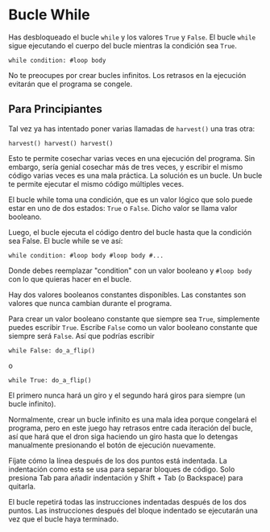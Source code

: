 # Bucle While
Has desbloqueado el bucle `while` y los valores `True` y `False`. El bucle `while` sigue ejecutando el cuerpo del bucle mientras la condición sea `True`.

`while condition:
	#loop body`

No te preocupes por crear bucles infinitos. Los retrasos en la ejecución evitarán que el programa se congele.

## Para Principiantes
Tal vez ya has intentado poner varias llamadas de `harvest()` una tras otra:

`harvest()
harvest()
harvest()`

Esto te permite cosechar varias veces en una ejecución del programa.
Sin embargo, sería genial cosechar más de tres veces, y escribir el mismo código varias veces es una mala práctica.
La solución es un bucle.
Un bucle te permite ejecutar el mismo código múltiples veces.

El bucle while toma una condición, que es un valor lógico que solo puede estar en uno de dos estados: `True` o `False`.
Dicho valor se llama valor booleano.

Luego, el bucle ejecuta el código dentro del bucle hasta que la condición sea False.
El bucle while se ve así:

`while condition:
	#loop body
	#loop body
	#...`

Donde debes reemplazar "condition" con un valor booleano y `#loop body` con lo que quieras hacer en el bucle.

Hay dos valores booleanos constantes disponibles. Las constantes son valores que nunca cambian durante el programa.

Para crear un valor booleano constante que siempre sea `True`, simplemente puedes escribir `True`. Escribe `False` como un valor booleano constante que siempre será `False`.
Así que podrías escribir

`while False:
	do_a_flip()`

o

`while True:
	do_a_flip()`

El primero nunca hará un giro y el segundo hará giros para siempre (un bucle infinito).

Normalmente, crear un bucle infinito es una mala idea porque congelará el programa, pero en este juego hay retrasos entre cada iteración del bucle, así que hará que el dron siga haciendo un giro hasta que lo detengas manualmente presionando el botón de ejecución nuevamente.

Fíjate cómo la línea después de los dos puntos está indentada. La indentación como esta se usa para separar bloques de código.
Solo presiona Tab para añadir indentación y Shift + Tab (o Backspace) para quitarla.

El bucle repetirá todas las instrucciones indentadas después de los dos puntos.
Las instrucciones después del bloque indentado se ejecutarán una vez que el bucle haya terminado.
